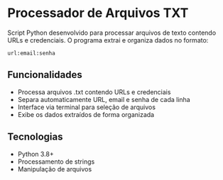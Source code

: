 # Processador de Arquivos TXT

Script Python desenvolvido para processar arquivos de texto contendo URLs e credenciais. O programa extrai e organiza dados no formato:

`url:email:senha`

## Funcionalidades

- Processa arquivos .txt contendo URLs e credenciais
- Separa automaticamente URL, email e senha de cada linha
- Interface via terminal para seleção de arquivos
- Exibe os dados extraídos de forma organizada

## Tecnologias

- Python 3.8+
- Processamento de strings
- Manipulação de arquivos
